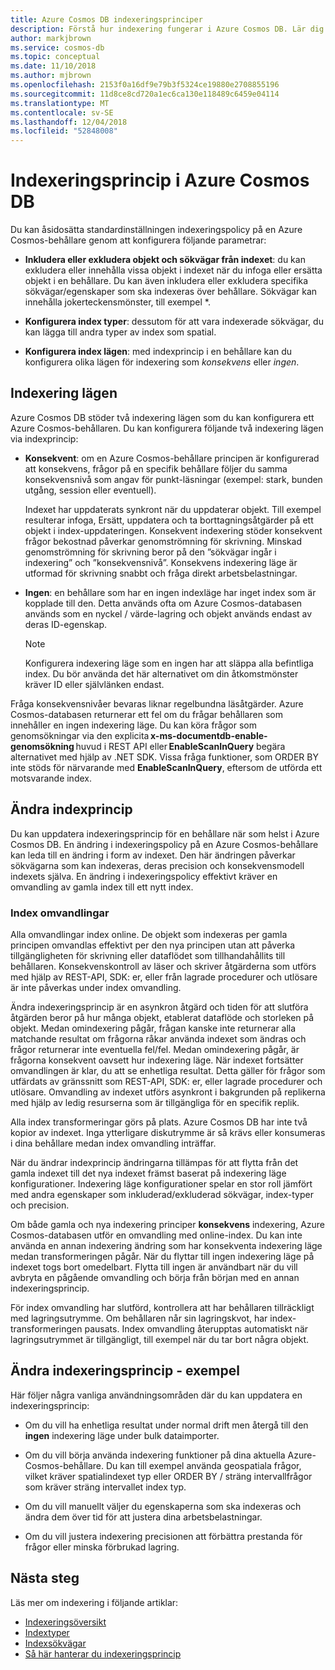```yaml
---
title: Azure Cosmos DB indexeringsprinciper
description: Förstå hur indexering fungerar i Azure Cosmos DB. Lär dig mer om att konfigurera och ändra indexeringsprincip för automatisk indexering och bättre prestanda.
author: markjbrown
ms.service: cosmos-db
ms.topic: conceptual
ms.date: 11/10/2018
ms.author: mjbrown
ms.openlocfilehash: 2153f0a16df9e79b3f5324ce19880e2708855196
ms.sourcegitcommit: 11d8ce8cd720a1ec6ca130e118489c6459e04114
ms.translationtype: MT
ms.contentlocale: sv-SE
ms.lasthandoff: 12/04/2018
ms.locfileid: "52848008"
---
```

# <a name="indexing-policy-in-azure-cosmos-db"></a>Indexeringsprincip i Azure Cosmos DB

Du kan åsidosätta standardinställningen indexeringspolicy på en Azure Cosmos-behållare genom att konfigurera följande parametrar:

* **Inkludera eller exkludera objekt och sökvägar från indexet**: du kan exkludera eller innehålla vissa objekt i indexet när du infoga eller ersätta objekt i en behållare. Du kan även inkludera eller exkludera specifika sökvägar/egenskaper som ska indexeras över behållare. Sökvägar kan innehålla jokerteckensmönster, till exempel *.

* **Konfigurera index typer**: dessutom för att vara indexerade sökvägar, du kan lägga till andra typer av index som spatial.

* **Konfigurera index lägen**: med indexprincip i en behållare kan du konfigurera olika lägen för indexering som *konsekvens* eller *ingen*.

## <a name="indexing-modes"></a>Indexering lägen 

Azure Cosmos DB stöder två indexering lägen som du kan konfigurera ett Azure Cosmos-behållaren. Du kan konfigurera följande två indexering lägen via indexprincip: 

* **Konsekvent**: om en Azure Cosmos-behållare principen är konfigurerad att konsekvens, frågor på en specifik behållare följer du samma konsekvensnivå som angav för punkt-läsningar (exempel: stark, bunden utgång, session eller eventuell). 

  Indexet har uppdaterats synkront när du uppdaterar objekt. Till exempel resulterar infoga, Ersätt, uppdatera och ta borttagningsåtgärder på ett objekt i index-uppdateringen. Konsekvent indexering stöder konsekvent frågor bekostnad påverkar genomströmning för skrivning. Minskad genomströmning för skrivning beror på den ”sökvägar ingår i indexering” och ”konsekvensnivå”. Konsekvens indexering läge är utformad för skrivning snabbt och fråga direkt arbetsbelastningar.

* **Ingen**: en behållare som har en ingen indexläge har inget index som är kopplade till den. Detta används ofta om Azure Cosmos-databasen används som en nyckel / värde-lagring och objekt används endast av deras ID-egenskap.

  > [!NOTE]
  > Konfigurera indexering läge som en ingen har att släppa alla befintliga index. Du bör använda det här alternativet om din åtkomstmönster kräver ID eller självlänken endast.

Fråga konsekvensnivåer bevaras liknar regelbundna läsåtgärder. Azure Cosmos-databasen returnerar ett fel om du frågar behållaren som innehåller en ingen indexering läge. Du kan köra frågor som genomsökningar via den explicita **x-ms-documentdb-enable-genomsökning** huvud i REST API eller **EnableScanInQuery** begära alternativet med hjälp av .NET SDK. Vissa fråga funktioner, som ORDER BY inte stöds för närvarande med **EnableScanInQuery**, eftersom de utförda ett motsvarande index.

## <a name="modifying-the-indexing-policy"></a>Ändra indexprincip

Du kan uppdatera indexeringsprincip för en behållare när som helst i Azure Cosmos DB. En ändring i indexeringspolicy på en Azure Cosmos-behållare kan leda till en ändring i form av indexet. Den här ändringen påverkar sökvägarna som kan indexeras, deras precision och konsekvensmodell indexets själva. En ändring i indexeringspolicy effektivt kräver en omvandling av gamla index till ett nytt index.

### <a name="index-transformations"></a>Index omvandlingar

Alla omvandlingar index online. De objekt som indexeras per gamla principen omvandlas effektivt per den nya principen utan att påverka tillgängligheten för skrivning eller dataflödet som tillhandahållits till behållaren. Konsekvenskontroll av läser och skriver åtgärderna som utförs med hjälp av REST-API, SDK: er, eller från lagrade procedurer och utlösare är inte påverkas under index omvandling.

Ändra indexeringsprincip är en asynkron åtgärd och tiden för att slutföra åtgärden beror på hur många objekt, etablerat dataflöde och storleken på objekt. Medan omindexering pågår, frågan kanske inte returnerar alla matchande resultat om frågorna råkar använda indexet som ändras och frågor returnerar inte eventuella fel/fel. Medan omindexering pågår, är frågorna konsekvent oavsett hur indexering läge. När indexet fortsätter omvandlingen är klar, du att se enhetliga resultat. Detta gäller för frågor som utfärdats av gränssnitt som REST-API, SDK: er, eller lagrade procedurer och utlösare. Omvandling av indexet utförs asynkront i bakgrunden på replikerna med hjälp av ledig resurserna som är tillgängliga för en specifik replik.

Alla index transformeringar görs på plats. Azure Cosmos DB har inte två kopior av indexet. Inga ytterligare diskutrymme är så krävs eller konsumeras i dina behållare medan index omvandling inträffar.

När du ändrar indexprincip ändringarna tillämpas för att flytta från det gamla indexet till det nya indexet främst baserat på indexering läge konfigurationer. Indexering läge konfigurationer spelar en stor roll jämfört med andra egenskaper som inkluderad/exkluderad sökvägar, index-typer och precision.

Om både gamla och nya indexering principer **konsekvens** indexering, Azure Cosmos-databasen utför en omvandling med online-index. Du kan inte använda en annan indexering ändring som har konsekventa indexering läge medan transformeringen pågår. När du flyttar till ingen indexering läge på indexet togs bort omedelbart. Flytta till ingen är användbart när du vill avbryta en pågående omvandling och börja från början med en annan indexeringsprincip.

För index omvandling har slutförd, kontrollera att har behållaren tillräckligt med lagringsutrymme. Om behållaren når sin lagringskvot, har index-transformeringen pausats. Index omvandling återupptas automatiskt när lagringsutrymmet är tillgängligt, till exempel när du tar bort några objekt.

## <a name="modifying-the-indexing-policy---examples"></a>Ändra indexeringsprincip - exempel

Här följer några vanliga användningsområden där du kan uppdatera en indexeringsprincip:

* Om du vill ha enhetliga resultat under normal drift men återgå till den **ingen** indexering läge under bulk dataimporter.

* Om du vill börja använda indexering funktioner på dina aktuella Azure-Cosmos-behållare. Du kan till exempel använda geospatiala frågor, vilket kräver spatialindexet typ eller ORDER BY / sträng intervallfrågor som kräver sträng intervallet index typ.

* Om du vill manuellt väljer du egenskaperna som ska indexeras och ändra dem över tid för att justera dina arbetsbelastningar.

* Om du vill justera indexering precisionen att förbättra prestanda för frågor eller minska förbrukad lagring.

## <a name="next-steps"></a>Nästa steg

Läs mer om indexering i följande artiklar:

* [Indexeringsöversikt](index-overview.md)
* [Indextyper](index-types.md)
* [Indexsökvägar](index-paths.md)
* [Så här hanterar du indexeringsprincip](how-to-manage-indexing-policy.md)
